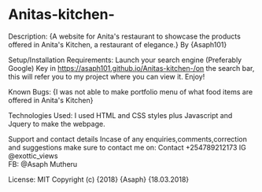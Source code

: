 # Anitas-kitchen-

Description: {A website for Anita's restaurant to showcase the products offered in Anita's Kitchen, a restaurant of elegance.} By {Asaph101}

Setup/Installation Requirements: Launch your search engine (Preferably Google) Key in https://asaph101.github.io/Anitas-kitchen-/on the search bar, this will refer you to my project where you can view it. Enjoy!

Known Bugs: {I was not able to make portfolio menu of what food items are offered in Anita's Kitchen}

Technologies Used: I used HTML and CSS styles plus Javascript and Jquery to make the webpage.

Support and contact details Incase of any enquiries,comments,correction and suggestions make sure to contact me on: Contact +254789212173
        IG @exottic_views   
            FB: @Asaph Mutheru

License: MIT Copyright (c) {2018} {Asaph} {18.03.2018}
